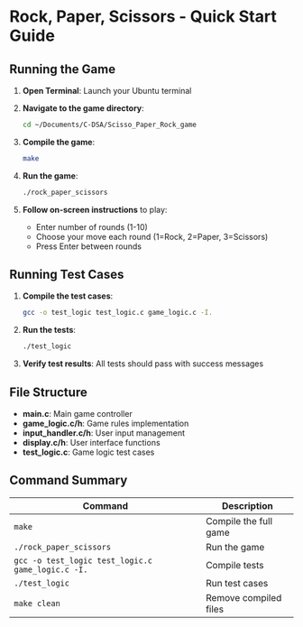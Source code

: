 # Rock, Paper, Scissors - Quick Start Guide

## Running the Game

1. **Open Terminal**: Launch your Ubuntu terminal

2. **Navigate to the game directory**:
   ```bash
   cd ~/Documents/C-DSA/Scisso_Paper_Rock_game
   ```

3. **Compile the game**:
   ```bash
   make
   ```

4. **Run the game**:
   ```bash
   ./rock_paper_scissors
   ```

5. **Follow on-screen instructions** to play:
   - Enter number of rounds (1-10)
   - Choose your move each round (1=Rock, 2=Paper, 3=Scissors)
   - Press Enter between rounds

## Running Test Cases

1. **Compile the test cases**:
   ```bash
   gcc -o test_logic test_logic.c game_logic.c -I.
   ```

2. **Run the tests**:
   ```bash
   ./test_logic
   ```

3. **Verify test results**: All tests should pass with success messages

## File Structure

- **main.c**: Main game controller
- **game_logic.c/h**: Game rules implementation
- **input_handler.c/h**: User input management
- **display.c/h**: User interface functions
- **test_logic.c**: Game logic test cases

## Command Summary

| Command | Description |
|---------|-------------|
| `make` | Compile the full game |
| `./rock_paper_scissors` | Run the game |
| `gcc -o test_logic test_logic.c game_logic.c -I.` | Compile tests |
| `./test_logic` | Run test cases |
| `make clean` | Remove compiled files |
